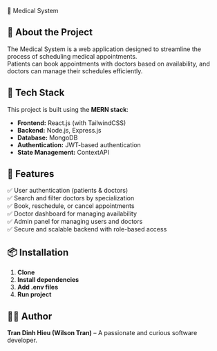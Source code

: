 🏥 Medical System

## 📌 About the Project

The Medical System is a web application designed to streamline the process of scheduling medical appointments.  
Patients can book appointments with doctors based on availability, and doctors can manage their schedules efficiently.

## 🚀 Tech Stack

This project is built using the **MERN stack**:

- **Frontend:** React.js (with TailwindCSS)
- **Backend:** Node.js, Express.js
- **Database:** MongoDB
- **Authentication:** JWT-based authentication
- **State Management:** ContextAPI

## 🔧 Features

✅ User authentication (patients & doctors)  
✅ Search and filter doctors by specialization  
✅ Book, reschedule, or cancel appointments  
✅ Doctor dashboard for managing availability  
✅ Admin panel for managing users and doctors  
✅ Secure and scalable backend with role-based access

## 📦 Installation

1. **Clone**
2. **Install dependencies**
3. **Add .env files**
4. **Run project**

## 👨‍💻 Author

**Tran Dinh Hieu (Wilson Tran)** – A passionate and curious software developer.

